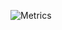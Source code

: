 ![Metrics](https://metrics.lecoq.io/yonycalsin?template=classic&followup=1&isocalendar=1&languages=1&pagespeed=1&posts=1&projects=1&stars=1&tweets=1&pagespeed.detailed=false&pagespeed.screenshot=false&posts.limit=4&posts.source=dev.to&isocalendar.duration=half-year&projects.limit=4&tweets.limit=2&stars.limit=4&config.timezone=America%2FLima)
